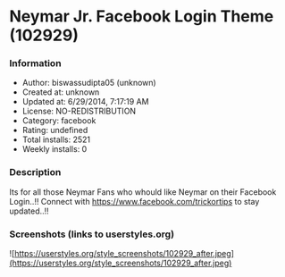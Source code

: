# Neymar Jr. Facebook Login Theme (102929)

### Information
- Author: biswassudipta05 (unknown)
- Created at: unknown
- Updated at: 6/29/2014, 7:17:19 AM
- License: NO-REDISTRIBUTION
- Category: facebook
- Rating: undefined
- Total installs: 2521
- Weekly installs: 0


### Description
Its for all those Neymar Fans who whould like Neymar on their Facebook Login..!!
Connect with https://www.facebook.com/trickortips to stay updated..!!


### Screenshots (links to userstyles.org)
![https://userstyles.org/style_screenshots/102929_after.jpeg](https://userstyles.org/style_screenshots/102929_after.jpeg)


